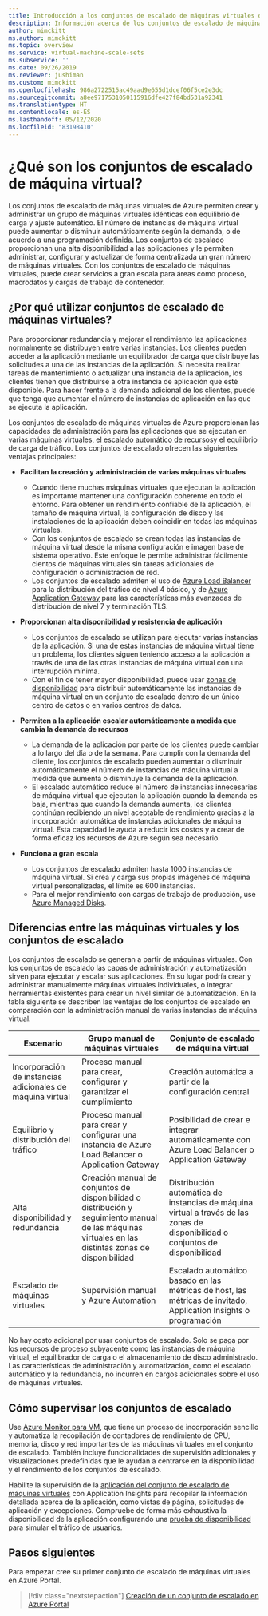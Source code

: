 ```yaml
---
title: Introducción a los conjuntos de escalado de máquinas virtuales de Azure
description: Información acerca de los conjuntos de escalado de máquinas virtuales de Azure y de cómo escalar automáticamente sus aplicaciones
author: mimckitt
ms.author: mimckitt
ms.topic: overview
ms.service: virtual-machine-scale-sets
ms.subservice: ''
ms.date: 09/26/2019
ms.reviewer: jushiman
ms.custom: mimckitt
ms.openlocfilehash: 986a2722515ac49aad9e655d1dcef06f5ce2e3dc
ms.sourcegitcommit: a8ee9717531050115916dfe427f84bd531a92341
ms.translationtype: HT
ms.contentlocale: es-ES
ms.lasthandoff: 05/12/2020
ms.locfileid: "83198410"
---
```

# <a name="what-are-virtual-machine-scale-sets"></a>¿Qué son los conjuntos de escalado de máquina virtual?
Los conjuntos de escalado de máquinas virtuales de Azure permiten crear y administrar un grupo de máquinas virtuales idénticas con equilibrio de carga y ajuste automático. El número de instancias de máquina virtual puede aumentar o disminuir automáticamente según la demanda, o de acuerdo a una programación definida. Los conjuntos de escalado proporcionan una alta disponibilidad a las aplicaciones y le permiten administrar, configurar y actualizar de forma centralizada un gran número de máquinas virtuales. Con los conjuntos de escalado de máquinas virtuales, puede crear servicios a gran escala para áreas como proceso, macrodatos y cargas de trabajo de contenedor.


## <a name="why-use-virtual-machine-scale-sets"></a>¿Por qué utilizar conjuntos de escalado de máquinas virtuales?
Para proporcionar redundancia y mejorar el rendimiento las aplicaciones normalmente se distribuyen entre varias instancias. Los clientes pueden acceder a la aplicación mediante un equilibrador de carga que distribuye las solicitudes a una de las instancias de la aplicación. Si necesita realizar tareas de mantenimiento o actualizar una instancia de la aplicación, los clientes tienen que distribuirse a otra instancia de aplicación que esté disponible. Para hacer frente a la demanda adicional de los clientes, puede que tenga que aumentar el número de instancias de aplicación en las que se ejecuta la aplicación.

Los conjuntos de escalado de máquinas virtuales de Azure proporcionan las capacidades de administración para las aplicaciones que se ejecutan en varias máquinas virtuales, [el escalado automático de recursos](virtual-machine-scale-sets-autoscale-overview.md)y el equilibrio de carga de tráfico. Los conjuntos de escalado ofrecen las siguientes ventajas principales:

- **Facilitan la creación y administración de varias máquinas virtuales**
    - Cuando tiene muchas máquinas virtuales que ejecutan la aplicación es importante mantener una configuración coherente en todo el entorno. Para obtener un rendimiento confiable de la aplicación, el tamaño de máquina virtual, la configuración de disco y las instalaciones de la aplicación deben coincidir en todas las máquinas virtuales.
    - Con los conjuntos de escalado se crean todas las instancias de máquina virtual desde la misma configuración e imagen base de sistema operativo. Este enfoque le permite administrar fácilmente cientos de máquinas virtuales sin tareas adicionales de configuración o administración de red.
    - Los conjuntos de escalado admiten el uso de [Azure Load Balancer](../load-balancer/load-balancer-overview.md) para la distribución del tráfico de nivel 4 básico, y de [Azure Application Gateway](../application-gateway/application-gateway-introduction.md) para las características más avanzadas de distribución de nivel 7 y terminación TLS.

- **Proporcionan alta disponibilidad y resistencia de aplicación**
    - Los conjuntos de escalado se utilizan para ejecutar varias instancias de la aplicación. Si una de estas instancias de máquina virtual tiene un problema, los clientes siguen teniendo acceso a la aplicación a través de una de las otras instancias de máquina virtual con una interrupción mínima.
    - Con el fin de tener mayor disponibilidad, puede usar [zonas de disponibilidad](../availability-zones/az-overview.md) para distribuir automáticamente las instancias de máquina virtual en un conjunto de escalado dentro de un único centro de datos o en varios centros de datos.

- **Permiten a la aplicación escalar automáticamente a medida que cambia la demanda de recursos**
    - La demanda de la aplicación por parte de los clientes puede cambiar a lo largo del día o de la semana. Para cumplir con la demanda del cliente, los conjuntos de escalado pueden aumentar o disminuir automáticamente el número de instancias de máquina virtual a medida que aumenta o disminuye la demanda de la aplicación.
    - El escalado automático reduce el número de instancias innecesarias de máquina virtual que ejecutan la aplicación cuando la demanda es baja, mientras que cuando la demanda aumenta, los clientes continúan recibiendo un nivel aceptable de rendimiento gracias a la incorporación automática de instancias adicionales de máquina virtual. Esta capacidad le ayuda a reducir los costos y a crear de forma eficaz los recursos de Azure según sea necesario.

- **Funciona a gran escala**
    - Los conjuntos de escalado admiten hasta 1000 instancias de máquina virtual. Si crea y carga sus propias imágenes de máquina virtual personalizadas, el límite es 600 instancias.
    - Para el mejor rendimiento con cargas de trabajo de producción, use [Azure Managed Disks](../virtual-machines/windows/managed-disks-overview.md).


## <a name="differences-between-virtual-machines-and-scale-sets"></a>Diferencias entre las máquinas virtuales y los conjuntos de escalado
Los conjuntos de escalado se generan a partir de máquinas virtuales. Con los conjuntos de escalado las capas de administración y automatización sirven para ejecutar y escalar sus aplicaciones. En su lugar podría crear y administrar manualmente máquinas virtuales individuales, o integrar herramientas existentes para crear un nivel similar de automatización. En la tabla siguiente se describen las ventajas de los conjuntos de escalado en comparación con la administración manual de varias instancias de máquina virtual.

| Escenario                           | Grupo manual de máquinas virtuales                                                                    | Conjunto de escalado de máquina virtual |
|------------------------------------|----------------------------------------------------------------------------------------|---------------------------|
| Incorporación de instancias adicionales de máquina virtual        | Proceso manual para crear, configurar y garantizar el cumplimiento                             | Creación automática a partir de la configuración central |
| Equilibrio y distribución del tráfico | Proceso manual para crear y configurar una instancia de Azure Load Balancer o Application Gateway      | Posibilidad de crear e integrar automáticamente con Azure Load Balancer o Application Gateway |
| Alta disponibilidad y redundancia   | Creación manual de conjuntos de disponibilidad o distribución y seguimiento manual de las máquinas virtuales en las distintas zonas de disponibilidad | Distribución automática de instancias de máquina virtual a través de las zonas de disponibilidad o conjuntos de disponibilidad |
| Escalado de máquinas virtuales                     | Supervisión manual y Azure Automation                                                 | Escalado automático basado en las métricas de host, las métricas de invitado, Application Insights o programación |

No hay costo adicional por usar conjuntos de escalado. Solo se paga por los recursos de proceso subyacente como las instancias de máquina virtual, el equilibrador de carga o el almacenamiento de disco administrado. Las características de administración y automatización, como el escalado automático y la redundancia, no incurren en cargos adicionales sobre el uso de máquinas virtuales.

## <a name="how-to-monitor-your-scale-sets"></a>Cómo supervisar los conjuntos de escalado

Use [Azure Monitor para VM](../azure-monitor/insights/vminsights-overview.md), que tiene un proceso de incorporación sencillo y automatiza la recopilación de contadores de rendimiento de CPU, memoria, disco y red importantes de las máquinas virtuales en el conjunto de escalado. También incluye funcionalidades de supervisión adicionales y visualizaciones predefinidas que le ayudan a centrarse en la disponibilidad y el rendimiento de los conjuntos de escalado.

Habilite la supervisión de la [aplicación del conjunto de escalado de máquinas virtuales](../azure-monitor/app/azure-vm-vmss-apps.md) con Application Insights para recopilar la información detallada acerca de la aplicación, como vistas de página, solicitudes de aplicación y excepciones. Compruebe de forma más exhaustiva la disponibilidad de la aplicación configurando una [prueba de disponibilidad](../azure-monitor/app/monitor-web-app-availability.md) para simular el tráfico de usuarios.

## <a name="next-steps"></a>Pasos siguientes
Para empezar cree su primer conjunto de escalado de máquinas virtuales en Azure Portal.

> [!div class="nextstepaction"]
> [Creación de un conjunto de escalado en Azure Portal](quick-create-portal.md)
